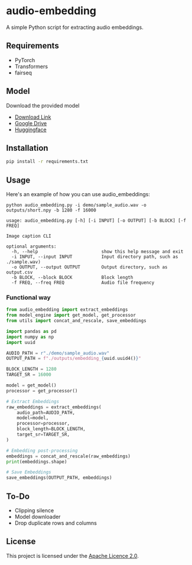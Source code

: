 # audio-embedding

A simple Python script for extracting audio embeddings.

## Requirements

- PyTorch
- Transformers
- fairseq

## Model

Download the provided model

- [Download Link](https://dl.fbaipublicfiles.com/fairseq/wav2vec/wav2vec_large.pt)
- [Google Drive](https://drive.google.com/file/d/1s9MpdjX41jfJQwzj1FrrfD5NJhTS8ZqM/view?usp=sharing)
- [Huggingface](https://huggingface.co/mertcobanov/cobanov-weights/resolve/main/wav2vec_large.pt)

## Installation

```bash
pip install -r requirements.txt
```

## Usage

Here's an example of how you can use audio_embeddings:

```
python audio_embedding.py -i demo/sample_audio.wav -o outputs/short.npy -b 1280 -f 16000
```

```
usage: audio_embedding.py [-h] [-i INPUT] [-o OUTPUT] [-b BLOCK] [-f FREQ]

Image caption CLI

optional arguments:
  -h, --help                        show this help message and exit
  -i INPUT, --input INPUT           Input directory path, such as ./sample.wav)
  -o OUTPUT, --output OUTPUT        Output directory, such as output.csv
  -b BLOCK, --block BLOCK           Block length
  -f FREQ, --freq FREQ              Audio file frequency
```
### Functional way

```python
from audio_embedding import extract_embeddings
from model_engine import get_model, get_processor
from utils import concat_and_rescale, save_embeddings

import pandas as pd
import numpy as np
import uuid

AUDIO_PATH = r"./demo/sample_audio.wav"
OUTPUT_PATH = f"./outputs/embedding_{uuid.uuid4()}"

BLOCK_LENGTH = 1280
TARGET_SR = 16000

model = get_model()
processor = get_processor()

# Extract Embeddings
raw_embeddings = extract_embeddings(
    audio_path=AUDIO_PATH,
    model=model,
    processor=processor,
    block_length=BLOCK_LENGTH,
    target_sr=TARGET_SR,
)

# Embedding post-processing
embeddings = concat_and_rescale(raw_embeddings)
print(embeddings.shape)

# Save Embeddings
save_embeddings(OUTPUT_PATH, embeddings)
```

## To-Do

- Clipping silence
- Model downloader
- Drop duplicate rows and columns

## License

This project is licensed under the [Apache Licence 2.0](https://opensource.org/licenses/apache).
